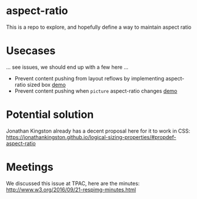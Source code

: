 # aspect-ratio
This is a repo to explore, and hopefully define a way to maintain aspect ratio

# Usecases
... see issues, we should end up with a few here ...

- Prevent content pushing from layout reflows by implementing aspect-ratio sized box [demo](http://daverupert.com/2015/12/intrinsic-placeholders-with-picture/)
- Prevent content pushing when `picture` aspect-ratio changes [demo](http://daverupert.com/2012/04/uncle-daves-ol-padded-box/)

# Potential solution
Jonathan Kingston already has a decent proposal here for it to work in CSS: https://jonathankingston.github.io/logical-sizing-properties/#propdef-aspect-ratio

# Meetings
We discussed this issue at TPAC, here are the minutes: http://www.w3.org/2016/09/21-respimg-minutes.html
